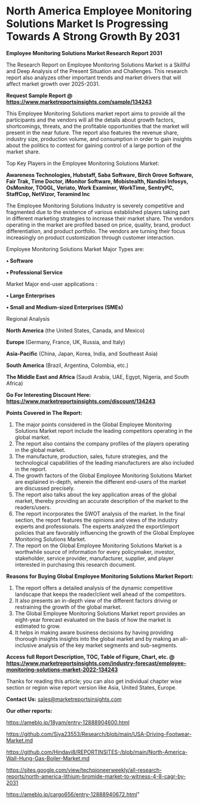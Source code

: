 # North America Employee Monitoring Solutions Market Is Progressing Towards A Strong Growth By 2031

<strong>Employee Monitoring Solutions Market Research Report 2031</strong>

The Research Report on Employee Monitoring Solutions Market is a Skillful and Deep Analysis of the Present Situation and Challenges. This research report also analyzes other important trends and market drivers that will affect market growth over 2025-2031.

<strong>Request Sample Report @ <a href=https://www.marketreportsinsights.com/sample/134243>https://www.marketreportsinsights.com/sample/134243</a></strong>

This Employee Monitoring Solutions market report aims to provide all the participants and the vendors will all the details about growth factors, shortcomings, threats, and the profitable opportunities that the market will present in the near future. The report also features the revenue share, industry size, production volume, and consumption in order to gain insights about the politics to contest for gaining control of a large portion of the market share.

Top Key Players in the Employee Monitoring Solutions Market:

<strong>Awareness Technologies, Hubstaff, Saba Software, Birch Grove Software, Fair Trak, Time Doctor, iMonitor Software, Mobistealth, Nandini Infosys, OsMonitor, TOGGL, Veriato, Work Examiner, WorkTime, SentryPC, StaffCop, NetVizor, Teramind Inc</strong>

The Employee Monitoring Solutions Industry is severely competitive and fragmented due to the existence of various established players taking part in different marketing strategies to increase their market share. The vendors operating in the market are profiled based on price, quality, brand, product differentiation, and product portfolio. The vendors are turning their focus increasingly on product customization through customer interaction.

Employee Monitoring Solutions Market Major Types are:

<strong>• Software

• Professional Service</strong>

Market Major end-user applications :

<strong>• Large Enterprises

• Small and Medium-sized Enterprises (SMEs)</strong>

Regional Analysis

</u><strong><b>North America</b></strong> (the United States, Canada, and Mexico)

<strong><b>Europe </b></strong>(Germany, France, UK, Russia, and Italy)

<strong><b>Asia-Pacific</b></strong> (China, Japan, Korea, India, and Southeast Asia)

<strong><b>South America</b></strong> (Brazil, Argentina, Colombia, etc.)

<strong><b>The Middle East and Africa</b></strong> (Saudi Arabia, UAE, Egypt, Nigeria, and South Africa)

<strong>Go For Interesting Discount Here: <a href=https://www.marketreportsinsights.com/discount/134243>https://www.marketreportsinsights.com/discount/134243</a></strong>

<strong>Points Covered in The Report:</strong>
<ol>
  <li>The major points considered in the Global Employee Monitoring Solutions Market report include the leading competitors operating in the global market.</li>
  <li>The report also contains the company profiles of the players operating in the global market.</li>
  <li>The manufacture, production, sales, future strategies, and the technological capabilities of the leading manufacturers are also included in the report.</li>
  <li>The growth factors of the Global Employee Monitoring Solutions Market are explained in-depth, wherein the different end-users of the market are discussed precisely.</li>
  <li>The report also talks about the key application areas of the global market, thereby providing an accurate description of the market to the readers/users.</li>
  <li>The report incorporates the SWOT analysis of the market. In the final section, the report features the opinions and views of the industry experts and professionals. The experts analyzed the export/import policies that are favorably influencing the growth of the Global Employee Monitoring Solutions Market.</li>
  <li>The report on the Global Employee Monitoring Solutions Market is a worthwhile source of information for every policymaker, investor, stakeholder, service provider, manufacturer, supplier, and player interested in purchasing this research document.</li>
</ol>
<strong>Reasons for Buying Global Employee Monitoring Solutions Market Report:</strong>

<ol>
  <li>The report offers a detailed analysis of the dynamic competitive landscape that keeps the reader/client well ahead of the competitors.</li>
  <li>It also presents an in-depth view of the different factors driving or restraining the growth of the global market.</li>
  <li>The Global Employee Monitoring Solutions Market report provides an eight-year forecast evaluated on the basis of how the market is estimated to grow.</li>
  <li>It helps in making aware business decisions by having providing thorough insights insights into the global market and by making an all-inclusive analysis of the key market segments and sub-segments.</li>
</ol>
<strong>Access full Report Description, TOC, Table of Figure, Chart, etc. @ <a href=https://www.marketreportsinsights.com/industry-forecast/employee-monitoring-solutions-market-2022-134243>https://www.marketreportsinsights.com/industry-forecast/employee-monitoring-solutions-market-2022-134243</a></strong>


Thanks for reading this article; you can also get individual chapter wise section or region wise report version like Asia, United States, Europe.

<strong>Contact Us:</strong>
sales@marketreportsinsights.com

<strong>Our other reports:</strong>

<a href=https://ameblo.jp/18yam/entry-12888904600.html>https://ameblo.jp/18yam/entry-12888904600.html</a>

<a href=https://github.com/Siya23553/Research/blob/main/USA-Driving-Footwear-Market.md>https://github.com/Siya23553/Research/blob/main/USA-Driving-Footwear-Market.md</a>

<a href=https://github.com/Hindavi8/REPORTINSITES-/blob/main/North-America-Wall-Hung-Gas-Boiler-Market.md>https://github.com/Hindavi8/REPORTINSITES-/blob/main/North-America-Wall-Hung-Gas-Boiler-Market.md</a>

<a href=https://sites.google.com/view/techpioneerweekly/all-research-reports/north-america-lithium-bromide-market-to-witness-4-8-cagr-by-2031>https://sites.google.com/view/techpioneerweekly/all-research-reports/north-america-lithium-bromide-market-to-witness-4-8-cagr-by-2031</a>

<a href=https://ameblo.jp/cargo656/entry-12888940672.html>https://ameblo.jp/cargo656/entry-12888940672.html</a>"
